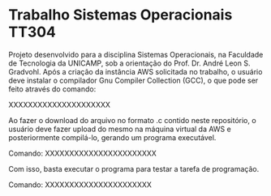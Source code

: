 # Trabalho Sistemas Operacionais TT304
Projeto desenvolvido para  a  disciplina  Sistemas  Operacionais, na Faculdade de Tecnologia da UNICAMP, sob a orientação do Prof. Dr. André Leon S. Gradvohl.
Após a criação da instância AWS solicitada no trabalho, o usuário deve instalar o compilador Gnu  Compiler  Collection  (GCC), o que pode ser feito através do comando:

XXXXXXXXXXXXXXXXXXXXX

Ao fazer o download do arquivo no formato .c contido neste repositório, o usuário deve fazer upload do mesmo na máquina virtual da AWS e posteriormente compilá-lo, gerando um programa executável.

Comando: XXXXXXXXXXXXXXXXXXXXXXX

Com isso, basta executar o programa para testar a tarefa de programação.

Comando: XXXXXXXXXXXXXXXXXXXXXX
